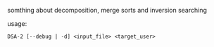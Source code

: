 somthing about decomposition, merge sorts and inversion searching

usage:
```
DSA-2 [--debug | -d] <input_file> <target_user>
```
